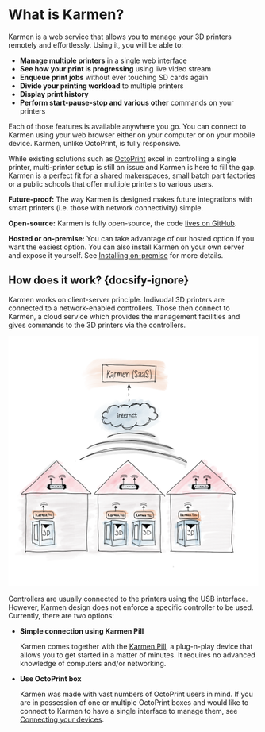# What is Karmen?

Karmen is a web service that allows you to manage your 3D printers remotely
and effortlessly. Using it, you will be able to:

* **Manage multiple printers** in a single web interface
* **See how your print is progressing** using live video stream
* **Enqueue print jobs** without ever touching SD cards again
* **Divide your printing workload** to multiple printers
* **Display print history**
* **Perform start-pause-stop and various other** commands on your printers

Each of those features is available anywhere you go. You can connect to Karmen
using your web browser either on your computer or on your mobile device. Karmen,
unlike OctoPrint, is fully responsive.

While existing solutions such as [OctoPrint](https://octoprint.org>) excel in
controlling a single printer, multi-printer setup is still an issue and Karmen
is here to fill the gap. Karmen is a perfect fit for a shared makerspaces, small batch
part factories or a public schools that offer multiple printers to various
users.

**Future-proof:** The way Karmen is designed makes future integrations with smart printers
(i.e. those with network connectivity) simple.

**Open-source:** Karmen is fully open-source, the code [lives on GitHub](https://github.com/fragaria/karmen).

**Hosted or on-premise:** You can take advantage of our hosted option if you want the easiest option. You can also install Karmen
on your own server and expose it yourself. See [Installing on-premise](on-premise.md) for more details.

## How does it work? {docsify-ignore}

Karmen works on client-server principle. Indivudal 3D printers are connected to
a network-enabled controllers. Those then connect to Karmen, a cloud service
which provides the management facilities and gives commands to the 3D printers
via the controllers.

<div class="center">

![Karmen](_media/karmen-schema.png ':size=600')

</div>

Controllers are usually connected to the printers using the USB interface.
However, Karmen design does not enforce a specific controller to be used. Currently,
there are two options:

* **Simple connection using Karmen Pill**

    Karmen comes together with the [Karmen Pill](pill-getting-started.md), a
    plug-n-play device that allows you to get started in a matter of minutes. It
    requires no advanced knowledge of computers and/or networking.

* **Use OctoPrint box**

    Karmen was made with vast numbers of OctoPrint users in mind. If you are in
    possession of one or multiple OctoPrint boxes and would like to connect to Karmen to
    have a single interface to manage them, see [Connecting your
    devices](connecting-your-devices.md#connecting-octoprint-enabled-device).
